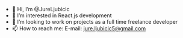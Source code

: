 - 👋 Hi, I’m @JureLjubicic
- 👀 I’m interested in React.js development
- 💞️ I’m looking to work on projects as a full time freelance developer
- 📫 How to reach me:
     E-mail: jure.ljubicic5@gmail.com 

